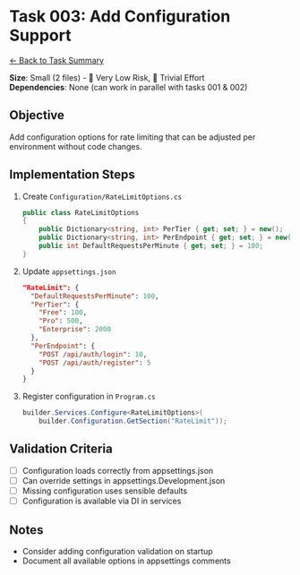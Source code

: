 # Task 003: Add Configuration Support

[← Back to Task Summary](./task-summary-example.md)

**Size**: Small (2 files) - 🎯 Very Low Risk, 💪 Trivial Effort  
**Dependencies**: None (can work in parallel with tasks 001 & 002)

## Objective
Add configuration options for rate limiting that can be adjusted per environment without code changes.

## Implementation Steps

1. Create `Configuration/RateLimitOptions.cs`
   ```csharp
   public class RateLimitOptions
   {
       public Dictionary<string, int> PerTier { get; set; } = new();
       public Dictionary<string, int> PerEndpoint { get; set; } = new();
       public int DefaultRequestsPerMinute { get; set; } = 100;
   }
   ```

2. Update `appsettings.json`
   ```json
   "RateLimit": {
     "DefaultRequestsPerMinute": 100,
     "PerTier": {
       "Free": 100,
       "Pro": 500,
       "Enterprise": 2000
     },
     "PerEndpoint": {
       "POST /api/auth/login": 10,
       "POST /api/auth/register": 5
     }
   }
   ```

3. Register configuration in `Program.cs`
   ```csharp
   builder.Services.Configure<RateLimitOptions>(
       builder.Configuration.GetSection("RateLimit"));
   ```

## Validation Criteria
- [ ] Configuration loads correctly from appsettings.json
- [ ] Can override settings in appsettings.Development.json
- [ ] Missing configuration uses sensible defaults
- [ ] Configuration is available via DI in services

## Notes
- Consider adding configuration validation on startup
- Document all available options in appsettings comments